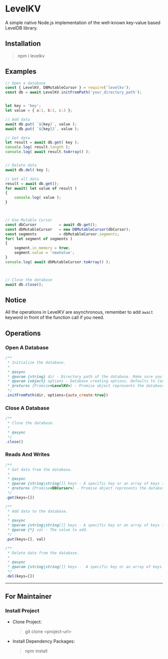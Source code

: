 # LevelKV #
A simple native Node.js implementation of the well-known key-value based LevelDB library.



## Installation ##
> npm  i levelkv



## Examples ##
```javascript
// Open a database
const { LevelKV, DBMutableCursor } = require('levelkv');
const db = await LevelKV.initFromPath('your_directory_path');


let key = 'key';
let value = { a:1, b:2, c:3 };

// Add data
await db.put( `${key}`, value );
await db.put( `${key}2`, value );

// Get data
let result = await db.get( key );
console.log( result.length );
console.log( await result.toArray() );


// Delete data
await db.del( key );

// Get all data
result = await db.get();
for await( let value of result )
{
    console.log( value );
}



// Use Mutable Cursor
const dbCursor          = await db.get();
const dbMutableCursor 	= new DBMutableCursor(dbCursor);
const segments          = dbMutableCursor.segments;
for( let segment of segments )
{
    segment.in_memory = true;
    segment.value = 'newValue';
}
console.log( await dbMutableCursor.toArray() );



// Close the database
await db.close();
```



## Notice ##
All the operations in LevelKV are asynchronous, remember to add `await` keyword in front of the function call if you need.



## Operations ##
### Open A Database ###
```javascript
/**
 * Initialize the database.
 *
 * @async
 * @param {string} dir - Directory path of the database. Make sure you have created or it will fail if the directory does not exist.
 * @param {object} options - Database creating options. Defaults to {auto_create:true}, which means create a new database automatically if not exist.
 * @returns {Promise<LevelKV>} - Promise object represents the database itself.
 */
.initFromPath(dir, options={auto_create:true})
```

### Close A Database ###
```javascript
/**
 * Close the database.
 *
 * @async
 */
.close()
```

### Reads And Writes  ###
```javascript
/**
 * Get data from the database.
 *
 * @async
 * @param {string|string[]} keys - A specific key or an array of keys to retrieve, if not given it will retrieve all data from the database.
 * @returns {Promise<DBCursor>} - Promise object represents the database cursor of the retrieved data.
 */
.get(keys=[])
```
```javascript
/**
 * Add data to the database.
 *
 * @async
 * @param {string|string[]} keys - A specific key or an array of keys to add.
 * @param {*} val - The value to add.
 */
.put(keys=[], val)
```
```javascript
/**
 * Delete data from the database.
 *
 * @async
 * @param {string|string[]} keys -  A specific key or an array of keys to delete.
 */
.del(keys=[])
```



---
## For Maintainer ##
### Install Project ###
* Clone Project:
    > git clone \<project-url\>
* Install Dependency Packages:
    > npm install